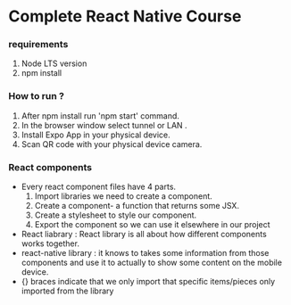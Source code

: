 # Complete React Native Course

### requirements
1. Node LTS version
2. npm install


### How to run ?

1. After npm install run 'npm start' command.
2. In the browser window select tunnel or LAN .
3. Install Expo App in your physical device.
4. Scan QR code with your physical device camera.

### React components
- Every react component files have 4 parts.
    1. Import libraries we need to create a component.
    2. Create a component- a function that returns some JSX.
    3. Create a stylesheet to style our component.
    4. Export the component so we can use it elsewhere in our project
- React liabrary : React library is all about how different components works together.
- react-native library : it knows to takes some information from those components and use it to actually to show some content on the mobile device.
- {} braces indicate that we only import that specific items/pieces only imported from the library
